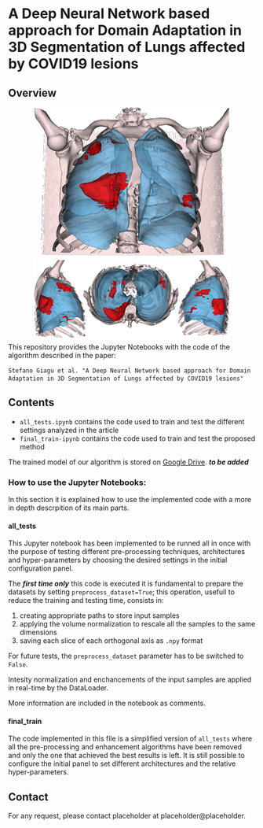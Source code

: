 # A Deep Neural Network based approach for Domain Adaptation in 3D Segmentation of Lungs affected by COVID19 lesions
## Overview

<div align="center">
  <img src="./resources/main_img.png" width="400">
</div>
This repository provides the Jupyter Notebooks with the code of the algorithm described in the paper:

```
Stefano Giagu et al. "A Deep Neural Network based approach for Domain Adaptation in 3D Segmentation of Lungs affected by COVID19 lesions"
```

## Contents
- `all_tests.ipynb` contains the code used to train and test the different settings analyzed in the article
- `final_train-ipynb` contains the code used to train and test the proposed method

The trained model of our algorithm is stored on [Google Drive](https://drive.google.com/). ***to be added***

### How to use the Jupyter Notebooks:
In this section it is explained how to use the implemented code with a more in depth descrpition of its main parts.

#### all_tests
This Jupyter notebook has been implemented to be runned all in once with the purpose of testing different pre-processing techniques, architectures and hyper-parameters by choosing the desired settings in the initial configuration panel.

The ***first time only*** this code is executed it is fundamental to prepare the datasets by setting `preprocess_dataset=True`; this operation, usefull to reduce the training and testing time, consists in:
 1. creating appropriate paths to store input samples
 2. applying the volume normalization to rescale all the samples to the same dimensions 
 3. saving each slice of each orthogonal axis as `.npy` format
 
For future tests, the `preprocess_dataset` parameter has to be switched to `False`.

Intesity normalization and enchancements of the input samples are applied in real-time by the DataLoader. 

More information are included in the notebook as comments.

#### final_train
The code implemented in this file is a simplified version of `all_tests` where all the pre-processing and enhancement algorithms have been removed and only the one that achieved the best results is left. It is still possible to configure the initial panel to set different architectures and the relative hyper-parameters.

## Contact

For any request, please contact placeholder at placeholder@placeholder.

